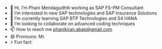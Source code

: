 - 👋 Hi, I’m Phani Mendagudhiti working as SAP FS-PM Consultant
- 👀 I’m interested in new SAP technologies and SAP Insurance Solutions  
- 🌱 I’m currently learning SAP BTP Technologies and S4 HANA 
- 💞️ I’m looking to collaborate on advanced coding techniques  
- 📫 How to reach me phanikiran.abap@gmail.com
- 😄 Pronouns: Mr.
- ⚡ Fun fact: 

<!---
Phani-fspm/Phani-fspm is a ✨ special ✨ repository because its `README.md` (this file) appears on your GitHub profile.
You can click the Preview link to take a look at your changes.
--->
